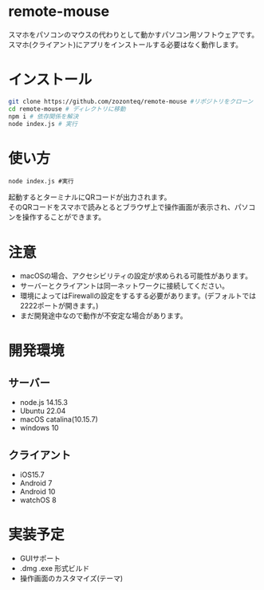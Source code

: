 # remote-mouse
スマホをパソコンのマウスの代わりとして動かすパソコン用ソフトウェアです。  
スマホ(クライアント)にアプリをインストールする必要はなく動作します。
# インストール
```bash
git clone https://github.com/zozonteq/remote-mouse #リポジトリをクローン
cd remote-mouse # ディレクトリに移動
npm i # 依存関係を解決
node index.js # 実行
```
# 使い方
```
node index.js #実行
```
起動するとターミナルにQRコードが出力されます。  
そのQRコードをスマホで読みとるとブラウザ上で操作画面が表示され、パソコンを操作することができます。

# 注意
 - macOSの場合、アクセシビリティの設定が求められる可能性があります。
 - サーバーとクライアントは同一ネットワークに接続してください。
 - 環境によってはFirewallの設定をするする必要があります。(デフォルトでは2222ポートが開きます。)
 - まだ開発途中なので動作が不安定な場合があります。
# 開発環境
## サーバー
 - node.js 14.15.3  
 - Ubuntu 22.04  
 - macOS catalina(10.15.7)  
 - windows 10  
## クライアント
 - iOS15.7  
 - Android 7  
 - Android 10  
 - watchOS 8
 # 実装予定
 - GUIサポート
 - .dmg .exe 形式ビルド
 - 操作画面のカスタマイズ(テーマ)
